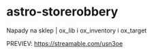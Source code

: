 # astro-storerobbery
Napady na sklep | ox_lib i ox_inventory i ox_target
	
PREVIEV: https://streamable.com/usn3oe
